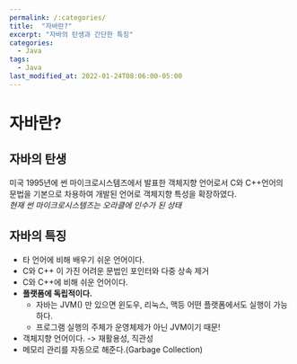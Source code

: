 ```yaml
---
permalink: /:categories/
title:  "자바란?"
excerpt: "자바의 탄생과 간단한 특징"
categories:
  - Java
tags:
  - Java
last_modified_at: 2022-01-24T08:06:00-05:00
---
```


# 자바란?

## 자바의 탄생
미국 1995년에 썬 마이크로시스템즈에서 발표한 객체지향 언어로서 
C와 C++언어의 문법을 기본으로 차용하여 개발된 언어로 객체지향 특성을 확장하였다.  
_현재 썬 마이크로시스템즈는 오라클에 인수가 된 상태_
  
## 자바의 특징
- 타 언어에 비해 배우기 쉬운 언어이다.
- C와 C++ 이 가진 어려운 문법인 포인터와 다중 상속 제거
- C와 C++에 비해 쉬운 언어이다.
- **플랫폼에 독립적이다.**
  - 자바는 JVM() 만 있으면 윈도우, 리눅스, 맥등 어떤 플랫폼에서도 실행이 가능하다.
  - 프로그램 실행의 주체가 운영체제가 아닌 JVM이기 때문!
- 객체지향 언어이다. -> 재활용성, 직관성
- 메모리 관리를 자동으로 해준다.(Garbage Collection)
